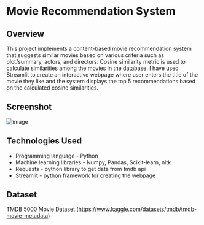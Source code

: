 # Movie Recommendation System
## Overview
This project implements a content-based movie recommendation system that suggests similar movies based on various criteria such as plot/summary, actors, and directors. Cosine similarity metric is used to calculate similarities among the movies in the database. I have used Streamlit to create an interactive webpage where user enters the title of the movie they like and the system displays the top 5 recommendations based on the calculated cosine similarities.

## Screenshot
![image](https://github.com/hansika-sachdeva/Movie-Recommendation-System/assets/91721473/3b55b5f0-6010-41e9-89d4-669a5364ba45)

## Technologies Used
- Programming language - Python
- Machine learning libraries - Numpy, Pandas, Scikit-learn, nltk
- Requests - python library to get data from tmdb api
- Streamlit - python framework for creating the webpage

## Dataset
TMDB 5000 Movie Dataset (https://www.kaggle.com/datasets/tmdb/tmdb-movie-metadata)
